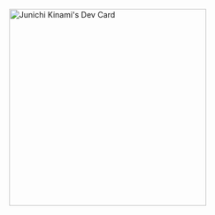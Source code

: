 <!--
**jkinami/jkinami** is a ✨ _special_ ✨ repository because its `README.md` (this file) appears on your GitHub profile.

Here are some ideas to get you started:

- 🔭 I’m currently working on ...
- 🌱 I’m currently learning ...
- 👯 I’m looking to collaborate on ...
- 🤔 I’m looking for help with ...
- 💬 Ask me about ...
- 📫 How to reach me: ...
- 😄 Pronouns: ...
- ⚡ Fun fact: ...
-->
<a href="https://app.daily.dev/jkinami"><img src="https://api.daily.dev/devcards/v2/e0XEM28tZ2BvhbAvvvEZx.png?type=default&r=sy5" width="356" alt="Junichi Kinami's Dev Card"/></a>
